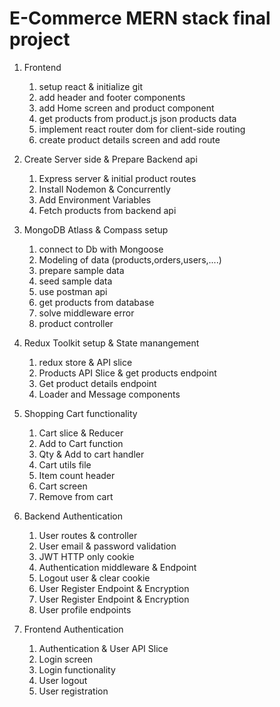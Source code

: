 # E-Commerce MERN stack final project

1. Frontend

   1. setup react & initialize git
   2. add header and footer components
   3. add Home screen and product component
   4. get products from product.js json products data
   5. implement react router dom for client-side routing
   6. create product details screen and add route

2. Create Server side & Prepare Backend api

   1. Express server & initial product routes
   2. Install Nodemon & Concurrently
   3. Add Environment Variables
   4. Fetch products from backend api

3. MongoDB Atlass & Compass setup

   1. connect to Db with Mongoose
   2. Modeling of data (products,orders,users,....)
   3. prepare sample data
   4. seed sample data
   5. use postman api
   6. get products from database
   7. solve middleware error
   8. product controller

4. Redux Toolkit setup & State manangement

   1. redux store & API slice
   2. Products API Slice & get products endpoint
   3. Get product details endpoint
   4. Loader and Message components

5. Shopping Cart functionality

   1. Cart slice & Reducer
   2. Add to Cart function
   3. Qty & Add to cart handler
   4. Cart utils file
   5. Item count header
   6. Cart screen
   7. Remove from cart

6. Backend Authentication

   1. User routes & controller
   2. User email & password validation
   3. JWT HTTP only cookie
   4. Authentication middleware & Endpoint
   5. Logout user & clear cookie
   6. User Register Endpoint & Encryption
   7. User Register Endpoint & Encryption
   8. User profile endpoints

7. Frontend Authentication
   1. Authentication & User API Slice
   2. Login screen
   3. Login functionality
   4. User logout
   5. User registration
